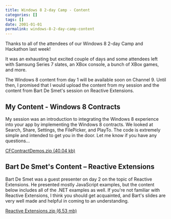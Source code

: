 ```yaml
---
title: Windows 8 2-day Camp - Content
categories: []
tags: []
date: 2001-01-01
permalink: windows-8-2-day-camp-content
---
```


Thanks to all of the attendees of our Windows 8 2-day Camp and Hackathon last week!
<!-- more -->

It was an exhausting but excited couple of days and some attendees left with Samsung Series 7 slates, an XBox console, a bunch of XBox games, and more.

The Windows 8 content from day 1 will be available soon on Channel 9\. Until then, I promised that I would upload the content from my session and the content from Bart De Smet's session on Reactive Extensions.

## My Content - Windows 8 Contracts

My session was an introduction to integrating the Windows 8 experience into your app by implementing the Windows 8 contracts. We looked at Search, Share, Settings, the FilePicker, and PlayTo. The code is extremely simple and intended to get you in the door. Let me know if you have any questions...

 [CFContractDemos.zip (40.04 kb)](/bcms-media/Files/Download?id=5d885e72-f4bd-48b6-9591-a3530071b2b7)

## Bart De Smet's Content &ndash; Reactive Extensions

Bart De Smet was a guest presenter on day 2 on the topic of Reactive Extensions. He presented mostly JavaScript examples, but the content below includes all of the .NET examples as well. If you're not familiar with Reactive Extensions, I think you should get acquainted, and Bart's slides are very well made and helpful in coming to an understanding.

[Reactive Extensions.zip (6.53 mb)](/bcms-media/Files/Download?id=5fb01c0e-f4f1-4067-9d5b-a3530071ab7d)